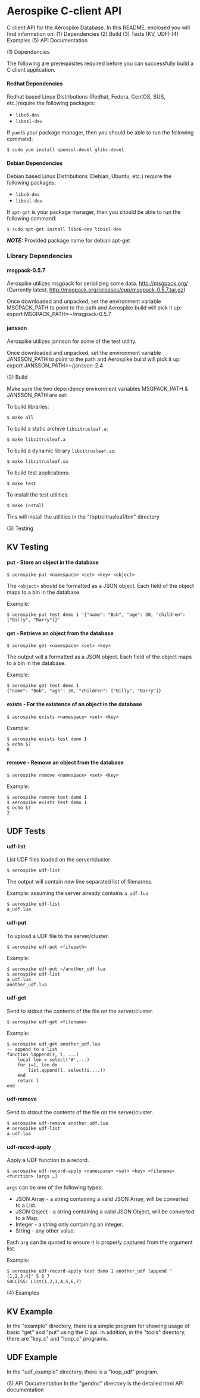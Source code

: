 # Aerospike C-client API

C client API for the Aerospike Database.
In this README, enclosed you will find information on:
(1) Dependencies
(2) Build
(3) Tests (KV, UDF)
(4) Examples
(5) API Documentation

(1) Dependencies

The following are prerequisites required before you can successfully build a C client application. 

#### Redhat Dependencies

Redhat based Linux Distributions (Redhat, Fedora, CentOS, SUS, etc.)require the following packages:

* `libc6-dev`
* `libssl-dev`

If `yum` is your package manager, then you should be able to run the following command:

    $ sudo yum install openssl-devel glibc-devel 

#### Debian Dependencies

Debian based Linux Distributions (Debian, Ubuntu, etc.) require the following packages:

* `libc6-dev`
* `libssl-dev`

If `apt-get` is your package manager, then you should be able to run the following command:

	$ sudo apt-get install libc6-dev libssl-dev 

***NOTE:*** Provided package name for debian apt-get

### Library Dependencies

#### msgpack-0.5.7

Aerospike utilizes msgpack for serializing some data. http://msgpack.org/ (Currently latest, http://msgpack.org/releases/cpp/msgpack-0.5.7.tar.gz)

Once downloaded and unpacked, set the environment variable MSGPACK_PATH to point to the path and Aerospike build will pick it up:
export MSGPACK_PATH=~/msgpack-0.5.7
 
#### jansson

Aerospike utilizes jannson for some of the test utility.

Once downloaded and unpacked, set the environment variable JANSSON_PATH to point to the path and Aerospike build will pick it up:
export JANSSON_PATH=~/jansson-2.4

(2) Build

Make sure the two dependency environment variables MSGPACK_PATH & JANSSON_PATH are set:
 
To build libraries:

	$ make all

To build a static archive `libcitrusleaf.a`:

	$ make libcitrusleaf.a

To build a dynamic library `libcitrusleaf.so`:

	$ make libcitrusleaf.so

To build test applications:

	$ make test

To install the test utilities:

	$ make install

This will install the utilities in the "/opt/citrusleaf/bin" directory

(3) Testing

## KV Testing

#### put - Store an object in the database

	$ aerospike put <namespace> <set> <key> <object>

The `<object>` should be formatted as a JSON object. Each field of the object maps to a bin in the database.

Example:

	$ aerospike put test demo 1 '{"name": "Bob", "age": 30, "children": ["Billy", "Barry"]}'

#### get - Retrieve an object from the database

	$ aerospike get <namespace> <set> <key>

The output will a formatted as a JSON object. Each field of the object maps to a bin in the database.

Example:

	$ aerospike get test demo 1
	{"name": "Bob", "age": 30, "children": ["Billy", "Barry"]}

#### exists - For the existence of an object in the database

	$ aerospike exists <namespace> <set> <key>

Example:

	$ aerospike exists test demo 1
	$ echo $?
	0

#### remove - Remove an object from the database

	$ aerospike remove <namespace> <set> <key>

Example:

	$ aerospike remove test demo 1
	$ aerospike exists test demo 1
	$ echo $?
	2


## UDF Tests

#### udf-list

List UDF files loaded on the server/cluster.

	$ aerospike udf-list

The output will contain new line separated list of filenames.

Example: assuming the server already contains `a_udf.lua`

	$ aerospike udf-list
	a_udf.lua

#### udf-put

To upload a UDF file to the server/cluster.

	$ aerospike udf-put <filepath>

Example:

	$ aerospike udf-put ~/another_udf.lua
	$ aerospike udf-list
	a_udf.lua
	another_udf.lua

#### udf-get

Send to stdout the contents of the file on the server/cluster.

	$ aerospike udf-get <filename>
	
Example:

	$ aerospike udf-get another_udf.lua
	-- append to a list
	function lappend(r, l, ...)
        local len = select('#',...)
        for i=1, len do
            list.append(l, select(i,...))
        end
		return l
	end

#### udf-remove

Send to stdout the contents of the file on the server/cluster.

	$ aerospike udf-remove another_udf.lua
	# aerospike udf-list
	a_udf.lua

#### udf-record-apply

Apply a UDF function to a record.

	$ aerospike udf-record-apply <namespace> <set> <key> <filename> <function> [args …]

`args` can be one of the following types:

* JSON Array - a string containing a valid JSON Array, will be converted to a List.
* JSON Object - a string containing a valid JSON Object, will be converted to a Map.
* Integer - a string only containing an integer.
* String - any other value.

Each `arg` can be quoted to ensure it is properly captured from the argument list.

Example:

	$ aerospike udf-record-apply test demo 1 another_udf lappend "[1,2,3,4]" 5 6 7
	SUCCESS: List(1,2,3,4,5,6,7)

(4) Examples

## KV Example

In the "example" directory, there is a simple program for showing usage of basic "get" and "put" using the C api.
In addition, in the "tools" directory, there are "key_c" and "loop_c" programs.

## UDF Example

In the "udf_example" directory, there is a "loop_udf" program.

(5) API Documentation
In the "gendoc" directory is the detailed html API documentation

